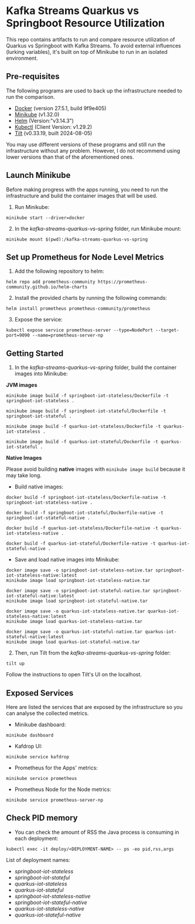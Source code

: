 # Kafka Streams Quarkus vs Springboot Resource Utilization

This repo contains artifacts to run and compare resource utilization of Quarkus vs Springboot with Kafka Streams. To avoid external influences (lurking variables), it's built on top of Minikube to run in an isolated environment.


## Pre-requisites

The following programs are used to back up the infrastructure needed to run the comparison.

- [Docker](https://www.docker.com/) (version 27.5.1, build 9f9e405)
- [Minikube](https://minikube.sigs.k8s.io/docs/) (v1.32.0)
- [Helm](https://helm.sh/) (Version:"v3.14.3")
- [Kubectl](https://kubernetes.io/docs/tasks/tools/) (Client Version: v1.29.2)
- [Tilt](https://tilt.dev/) (v0.33.19, built 2024-08-05)

You may use different versions of these programs and still run the infrastructure without any problem. However, I do not recommend using lower versions than that of the aforementioned ones.

## Launch Minikube

Before making progress with the apps running, you need to run the infrastructure and build the container images that will be used.

1) Run Minikube:
   
```shell
minikube start --driver=docker
```

2) In the *kafka-streams-quarkus-vs-spring* folder, run Minikube mount:

```shell
minikube mount $(pwd):/kafka-streams-quarkus-vs-spring
```

## Set up Prometheus for Node Level Metrics

1) Add the following repository to helm:

```shell
helm repo add prometheus-community https://prometheus-community.github.io/helm-charts
```

2) Install the provided charts by running the following commands:

```shell
helm install prometheus prometheus-community/prometheus
```

3) Expose the service:

```shell
kubectl expose service prometheus-server --type=NodePort --target-port=9090 --name=prometheus-server-np
```

## Getting Started

1) In the *kafka-streams-quarkus-vs-spring* folder, build the container images into Minikube:

**JVM images**

```shell
minikube image build -f springboot-iot-stateless/Dockerfile -t springboot-iot-stateless .

minikube image build -f springboot-iot-stateful/Dockerfile -t springboot-iot-stateful .

minikube image build -f quarkus-iot-stateless/Dockerfile -t quarkus-iot-stateless .

minikube image build -f quarkus-iot-stateful/Dockerfile -t quarkus-iot-stateful .
```

**Native Images**

Please avoid building **native** images with `minikube image build` because it may take long.

- Build native images:

```shell
docker build -f springboot-iot-stateless/Dockerfile-native -t springboot-iot-stateless-native .

docker build -f springboot-iot-stateful/Dockerfile-native -t springboot-iot-stateful-native .

docker build -f quarkus-iot-stateless/Dockerfile-native -t quarkus-iot-stateless-native .

docker build -f quarkus-iot-stateful/Dockerfile-native -t quarkus-iot-stateful-native .
```

- Save and load native images into Minikube:
  
```shell
docker image save -o springboot-iot-stateless-native.tar springboot-iot-stateless-native:latest
minikube image load springboot-iot-stateless-native.tar

docker image save -o springboot-iot-stateful-native.tar springboot-iot-stateful-native:latest
minikube image load springboot-iot-stateful-native.tar

docker image save -o quarkus-iot-stateless-native.tar quarkus-iot-stateless-native:latest
minikube image load quarkus-iot-stateless-native.tar

docker image save -o quarkus-iot-stateful-native.tar quarkus-iot-stateful-native:latest
minikube image load quarkus-iot-stateful-native.tar
```

2) Then, run Tilt from the *kafka-streams-quarkus-vs-spring* folder:

```shell
tilt up
```

Follow the instructions to open Tilt's UI on the localhost.


## Exposed Services

Here are listed the services that are exposed by the infrastructure so you can analyse the collected metrics.

- Minikube dashboard:

```shell
minikube dashboard
```

- Kafdrop UI:

```shell
minikube service kafdrop
```

- Prometheus for the Apps' metrics:

```shell
minikube service prometheus
```

- Prometheus Node for the Node metrics:

```shell
minikube service prometheus-server-np
```

## Check PID memory

- You can check the amount of RSS the Java process is consuming in each deployment:

```shell
kubectl exec -it deploy/<DEPLOYMENT-NAME> -- ps -eo pid,rss,args
```

List of deployment names:
- *springboot-iot-stateless*
- *springboot-iot-stateful*
- *quarkus-iot-stateless*
- *quarkus-iot-stateful*
- *springboot-iot-stateless-native*
- *springboot-iot-stateful-native*
- *quarkus-iot-stateless-native*
- *quarkus-iot-stateful-native*
